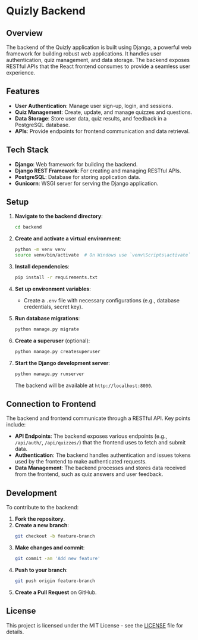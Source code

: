 # Quizly Backend

## Overview

The backend of the Quizly application is built using Django, a powerful web framework for building robust web applications. It handles user authentication, quiz management, and data storage. The backend exposes RESTful APIs that the React frontend consumes to provide a seamless user experience.

## Features

- **User Authentication**: Manage user sign-up, login, and sessions.
- **Quiz Management**: Create, update, and manage quizzes and questions.
- **Data Storage**: Store user data, quiz results, and feedback in a PostgreSQL database.
- **APIs**: Provide endpoints for frontend communication and data retrieval.

## Tech Stack

- **Django**: Web framework for building the backend.
- **Django REST Framework**: For creating and managing RESTful APIs.
- **PostgreSQL**: Database for storing application data.
- **Gunicorn**: WSGI server for serving the Django application.

## Setup

1. **Navigate to the backend directory**:
    ```bash
    cd backend
    ```

2. **Create and activate a virtual environment**:
    ```bash
    python -m venv venv
    source venv/bin/activate  # On Windows use `venv\Scripts\activate`
    ```

3. **Install dependencies**:
    ```bash
    pip install -r requirements.txt
    ```

4. **Set up environment variables**:
    - Create a `.env` file with necessary configurations (e.g., database credentials, secret key).

5. **Run database migrations**:
    ```bash
    python manage.py migrate
    ```

6. **Create a superuser** (optional):
    ```bash
    python manage.py createsuperuser
    ```

7. **Start the Django development server**:
    ```bash
    python manage.py runserver
    ```

   The backend will be available at `http://localhost:8000`.

## Connection to Frontend

The backend and frontend communicate through a RESTful API. Key points include:

- **API Endpoints**: The backend exposes various endpoints (e.g., `/api/auth/`, `/api/quizzes/`) that the frontend uses to fetch and submit data.
- **Authentication**: The backend handles authentication and issues tokens used by the frontend to make authenticated requests.
- **Data Management**: The backend processes and stores data received from the frontend, such as quiz answers and user feedback.

## Development

To contribute to the backend:

1. **Fork the repository**.
2. **Create a new branch**:
    ```bash
    git checkout -b feature-branch
    ```
3. **Make changes and commit**:
    ```bash
    git commit -am 'Add new feature'
    ```
4. **Push to your branch**:
    ```bash
    git push origin feature-branch
    ```
5. **Create a Pull Request** on GitHub.

## License

This project is licensed under the MIT License - see the [LICENSE](../LICENSE) file for details.
